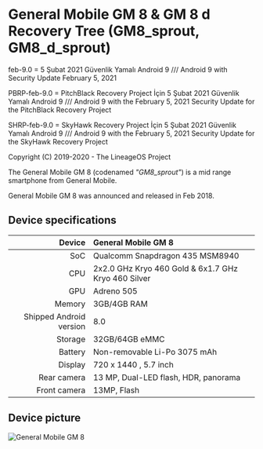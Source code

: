 # General Mobile GM 8 & GM 8 d Recovery Tree (GM8_sprout, GM8_d_sprout)



feb-9.0 = 5 Şubat 2021 Güvenlik Yamalı Android 9 /// Android 9 with Security Update February 5, 2021 


PBRP-feb-9.0 = PitchBlack Recovery Project İçin 5 Şubat 2021 Güvenlik Yamalı Android 9 /// Android 9 with the February 5, 2021 Security Update for the PitchBlack Recovery Project


SHRP-feb-9.0 = SkyHawk Recovery Project İçin 5 Şubat 2021 Güvenlik Yamalı Android 9 /// Android 9 with the February 5, 2021 Security Update for the SkyHawk Recovery Project



Copyright (C) 2019-2020 - The LineageOS Project

The General Mobile GM 8 (codenamed _"GM8_sprout"_) is a mid range smartphone from General Mobile.

General Mobile GM 8 was announced and released in Feb 2018.

## Device specifications

| Device       | General Mobile GM 8                                 |
| -----------: | :-------------------------------------------------- |
| SoC          | Qualcomm Snapdragon 435 MSM8940                     |
| CPU          | 2x2.0 GHz Kryo 460 Gold & 6x1.7 GHz Kryo 460 Silver |
| GPU          | Adreno 505                                          |
| Memory       | 3GB/4GB RAM                                         |
| Shipped Android version | 8.0                                      |
| Storage      | 32GB/64GB eMMC                                      |
| Battery      | Non-removable Li-Po 3075 mAh                        |
| Display      | 720 x 1440 , 5.7  inch                              |
| Rear camera  | 13 MP, Dual-LED flash, HDR, panorama               |
| Front camera | 13MP, Flash                                         |

## Device picture

![General Mobile GM 8](https://github.com/Headache01/recovery_GM_GM8_sprout/blob/feb-9.0/gm8.jpg?raw=true "General Mobile GM 8")

